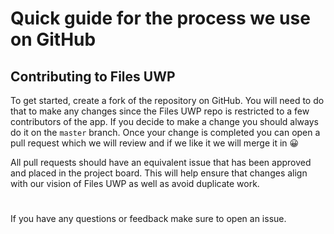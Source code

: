 # Quick guide for the process we use on GitHub

## Contributing to Files UWP

To get started, create a fork of the repository on GitHub. You will need to do that to make any changes since the Files UWP repo is restricted to a few contributors of the app. If you decide to make a change you should always do it on the `master` branch. Once your change is completed you can open a pull request which we will review and if we like it we will merge it in 😀

All pull requests should have an equivalent issue that has been approved and placed in the project board. This will help ensure that changes align with our vision of Files UWP as well as avoid duplicate work.

#
If you have any questions or feedback make sure to open an issue.
